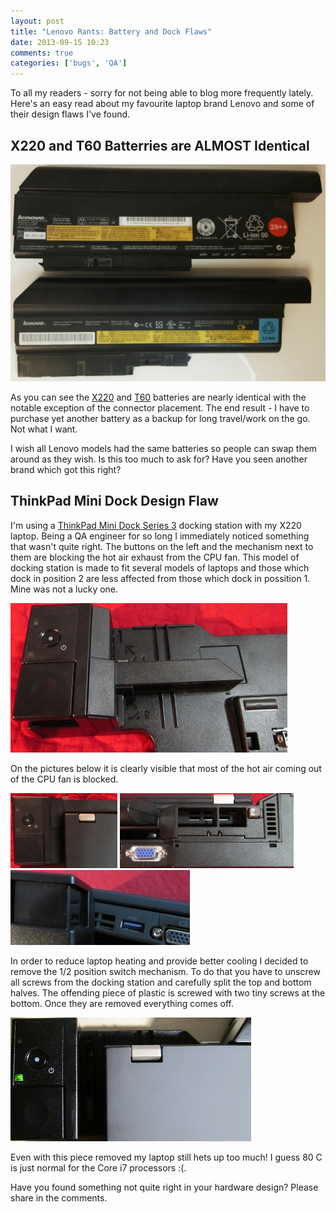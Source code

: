 ```yaml
---
layout: post
title: "Lenovo Rants: Battery and Dock Flaws"
date: 2013-09-15 10:23
comments: true
categories: ['bugs', 'QA']
---
```


To all my readers - sorry for not being able to blog more frequently lately.
Here's an easy read about my favourite laptop brand Lenovo and some of their
design flaws I've found.

X220 and T60 Batterries are ALMOST Identical
---------------------------------------------

!["X220 and T60 batteries"](/images/lenovo_x220_t60_battery.jpg "X220 and T60 batteries")

As you can see the [X220](http://amzn.to/12y5hwp) and 
[T60](http://amzn.to/183SgiR) batteries are nearly identical with the notable
exception of the connector placement. The end result - I have to purchase yet another
battery as a backup for long travel/work on the go. Not what I want.

I wish all Lenovo models had the same batteries so people can swap them around
as they wish. Is this too much to ask for? Have you seen another brand which
got this right? 

ThinkPad Mini Dock Design Flaw
------------------------------

I'm using a [ThinkPad Mini Dock Series 3](http://amzn.to/15tjUYi) docking station
with my X220 laptop. Being a QA engineer for so long I immediately
noticed something that wasn't quite right. The buttons on the left and the mechanism
next to them are blocking the hot air exhaust from the CPU fan. This model of docking
station is made to fit several models of laptops and those which dock in position 2 are
less affected from those which dock in possition 1. Mine was not a lucky one.

![docking station in position 2](/images/dock/alone.jpg "docking station in position 2")

On the pictures below it is clearly visible that most of the hot air coming out of the CPU
fan is blocked.

![top view](/images/dock/top.jpg "top view")
![back view](/images/dock/back.jpg "back view")
![side view](/images/dock/side.jpg "side view")


In order to reduce laptop heating and provide better cooling I decided to remove the
1/2 position switch mechanism. To do that you have to unscrew all screws from the docking
station and carefully split the top and bottom halves. The offending piece of plastic is
screwed with two tiny screws at the bottom. Once they are removed everything comes off.

![blocking part removed](/images/dock/removed.jpg "blocking part removed")

Even with this piece removed my laptop still hets up too much! I guess 80 C is just
normal for the Core i7 processors :(.


Have you found something not quite right in your hardware design? Please share in the
comments.
